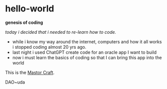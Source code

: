 # hello-world
**genesis of coding**

*today i decided that i needed to re-learn how to code.*
- while i know my way around the internet, computers and how it all works i stopped coding almost 20 yrs ago.
- last night i used ChatGPT create code for an oracle app I want to build
- now i must learn the basics of coding so that I can bring this app into the world

This is the [Mastor Craft](https://www.mastorcraft.com).

DAO~uda
